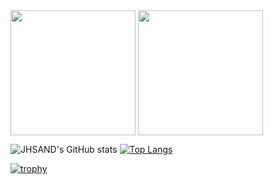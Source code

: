 <img height=200 align="center" src="https://github-readme-stats.vercel.app/api?username=JHSAND&theme=tokyonight&hide_border=true" />
<img height=200 align="center" src="https://github-readme-stats.vercel.app/api/top-langs?username=JHSAND&layout=donut&langs_count=8&theme=tokyonight&hide_border=true&hide=css,html,hack,scss">

![JHSAND's GitHub stats](https://github-readme-stats.vercel.app/api?username=JHSAND&show_icons=true&theme=radical)
[![Top Langs](https://github-readme-stats.vercel.app/api/top-langs/?username=JHSAND&layout=donut&langs_count=8&theme=tokyonight&hide_border=true&hide=css,html,hack,scss)](https://github.com/anuraghazra/github-readme-stats)


[![trophy](https://github-profile-trophy.vercel.app/?username=JHSAND&theme=tokyonight&column=6&rank=SECRET,SSS,SS,S,AAA,AA,A&no-frame=true)](https://github.com/ryo-ma/github-profile-trophy)

